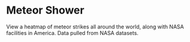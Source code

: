 # Meteor Shower
View a heatmap of meteor strikes all around the world, along with NASA facilities in America.
Data pulled from NASA datasets.
